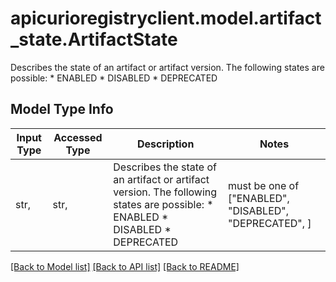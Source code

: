# apicurioregistryclient.model.artifact_state.ArtifactState

Describes the state of an artifact or artifact version.  The following states are possible:  * ENABLED * DISABLED * DEPRECATED 

## Model Type Info
Input Type | Accessed Type | Description | Notes
------------ | ------------- | ------------- | -------------
str,  | str,  | Describes the state of an artifact or artifact version.  The following states are possible:  * ENABLED * DISABLED * DEPRECATED  | must be one of ["ENABLED", "DISABLED", "DEPRECATED", ] 

[[Back to Model list]](../../README.md#documentation-for-models) [[Back to API list]](../../README.md#documentation-for-api-endpoints) [[Back to README]](../../README.md)

